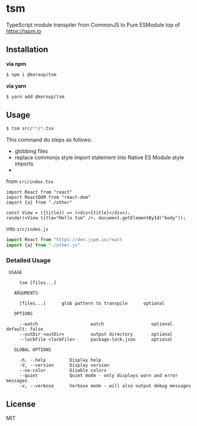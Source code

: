# tsm
TypeScript module transpiler from CommonJS to Pure ESModule top of https://jspm.io

## Installation

**via npm**
```bash
$ npm i @keroxp/tsm
```

**via yarn**
```bash
$ yarn add @keroxp/tsm
```

## Usage

```bash
$ tsm src/**/*.tsx
```

This command do steps as follows:

- globbing files
- replace commonjs style import statement into Native ES Module style imports
- 

from `src/index.tsx`

```tsx
import React from "react"
import ReactDOM from "react-dom"
import {a} from "./other"

const View = ({title}) => (<div>{title}</div>);
render(<View title="Hello tsm" />, document.getElementById("body"));
```

into `src/index.js`

```ts
import React from "https://dev.jspm.io/react
import {a} from "./other.js"
```

### Detailed Usage

```
 USAGE

     tsm [files...]

   ARGUMENTS

     [files...]      glob pattern to transpile      optional

   OPTIONS

     --watch                    watch                  optional      default: false
     --outDir <outDir>          output directory       optional
     --lockFile <lockFile>      package-lock.json      optional

   GLOBAL OPTIONS

     -h, --help         Display help
     -V, --version      Display version
     --no-color         Disable colors
     --quiet            Quiet mode - only displays warn and error messages
     -v, --verbose      Verbose mode - will also output debug messages
```

## License

MIT
